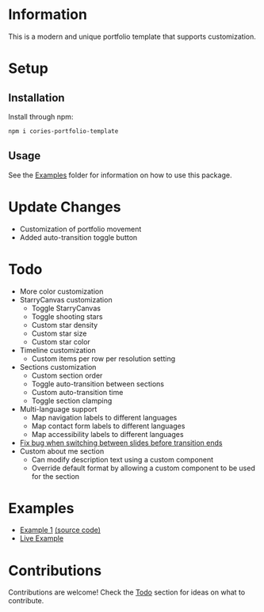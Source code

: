 # Information
This is a modern and unique portfolio template that supports customization.

# Setup

## Installation
Install through npm:
```bash
npm i cories-portfolio-template
```

## Usage
See the [Examples](https://github.com/CorieW/Cories-Portfolio-Template/tree/master/examples) folder for information on how to use this package.

# Update Changes
- Customization of portfolio movement
- Added auto-transition toggle button

# Todo
- More color customization
- StarryCanvas customization
    - Toggle StarryCanvas
    - Toggle shooting stars
    - Custom star density
    - Custom star size
    - Custom star color
- Timeline customization
    - Custom items per row per resolution setting
- Sections customization
    - Custom section order
    - Toggle auto-transition between sections
    - Custom auto-transition time
    - Toggle section clamping
- Multi-language support
    - Map navigation labels to different languages
    - Map contact form labels to different languages
    - Map accessibility labels to different languages
- [Fix bug when switching between slides before transition ends](https://gyazo.com/fa7bd3119b568bcdf85a01c27a39165c)
- Custom about me section
    - Can modify description text using a custom component
    - Override default format by allowing a custom component to be used for the section

# Examples
- [Example 1](https://master--luminous-dango-5cec72.netlify.app/) [(source code)](https://github.com/CorieW/Cories-Portfolio-Template/tree/master/examples/example1)
- [Live Example](https://coriewatson.me)

# Contributions
Contributions are welcome! Check the [Todo](#todo) section for ideas on what to contribute.
